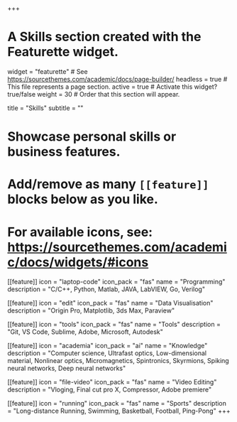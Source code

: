 +++
# A Skills section created with the Featurette widget.
widget = "featurette"  # See https://sourcethemes.com/academic/docs/page-builder/
headless = true  # This file represents a page section.
active = true  # Activate this widget? true/false
weight = 30  # Order that this section will appear.

title = "Skills"
subtitle = ""

# Showcase personal skills or business features.
# 
# Add/remove as many `[[feature]]` blocks below as you like.
# 
# For available icons, see: https://sourcethemes.com/academic/docs/widgets/#icons

[[feature]]
  icon = "laptop-code"
  icon_pack = "fas"
  name = "Programming"
  description = "C/C++, Python, Matlab, JAVA, LabVIEW, Go, Verilog"
  
[[feature]]
  icon = "edit"
  icon_pack = "fas"
  name = "Data Visualisation"
  description = "Origin Pro, Matplotlib, 3ds Max, Paraview"  
  
[[feature]]
  icon = "tools"
  icon_pack = "fas"
  name = "Tools"
  description = "Git, VS Code, Sublime, Adobe, Microsoft, Autodesk"

[[feature]]
  icon = "academia"
  icon_pack = "ai"
  name = "Knowledge"
  description = "Computer science, Ultrafast optics, Low-dimensional material, Nonlinear optics, Micromagnetics, Spintronics, Skyrmions, Spiking neural networks, Deep neural networks"

[[feature]]
  icon = "file-video"
  icon_pack = "fas"
  name = "Video Editing"
  description = "Vloging, Final cut pro X, Compressor, Adobe premiere"

[[feature]]
  icon = "running"
  icon_pack = "fas"
  name = "Sports"
  description = "Long-distance Running, Swimming, Basketball, Football, Ping-Pong"
+++
